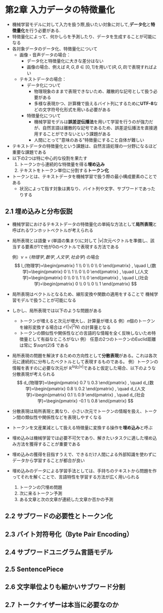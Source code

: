 # 第2章 入力データの特徴量化

- 機械学習モデルに対して入力を扱う際,扱いたい対象に対して,**データ化**と**特徴量化**を行う必要がある.
- 特徴量化によって、何かしらを予測したり、データを生成することが可能になる
- 各対象データのデータ化、特徴量化について
    - 画像・音声データの場合：
        - データ化と特徴量化に大きな差分はない
        - 画像の場合、例えば $R,G,B \in [0,1]$を用いて$(R,G,B)$で表現すればよい
    - テキストデータの場合：
        - データ化について
            - 物理現象のままで表現できないため、離散的な記号として扱う必要がある
            - 多様な表現かつ、計算機で扱えるバイト列にするために**UTF-8**などの文字符号化形式を用いる必要がある
        - 特徴量化について
            - 機械学習モデルは**誤差逆伝播法**を用いて学習を行うのが強力だが、自然言語は離散的な記号であるため、誤差逆伝播法を直接適用することができないという課題がある
            - 人間にとって"意味のある"特徴量にすること自体が難しい
- テキストデータの特徴量化という課題は、自然言語処理の一分野になるほど重要な課題である
- 以下の2つは特に中心的な役割を果たす
    1.  トークンから連続的な特徴量を得る**埋め込み**
    2.  テキストをトークン単位に分割する**トークン化**
- トークンとは、テキストデータを機械学習で扱う際の最小構成要素のことである
    - 状況によって指す対象は異なり、バイト列や文字、サブワードであったりする



## 2.1 埋め込みと分布仮説

- 機械学習におけるテキストデータの特徴量化の単純な方法として**局所表現**と呼ばれるワンホットベクトルが考えられる
- 局所表現とは語彙 $\nu$ (単語の集まり)に対して $|\nu|$次元ベクトルを準備し、該当する要素が1で他が0のベクトルで表現する方法である

    例）$\nu = \{ 物理学, 数学, 人文学, 社会学 \}$ の場合
    $$
    l_{物理学}=\begin{pmatrix} 1 \\ 0 \\ 0 \\ 0 \end{pmatrix} , \quad
    l_{数学}=\begin{pmatrix} 0 \\ 1 \\ 0 \\ 0 \end{pmatrix} , \quad
    l_{人文学}=\begin{pmatrix} 0 \\ 0 \\ 1 \\ 0 \end{pmatrix} , \quad
    l_{社会学}=\begin{pmatrix} 0 \\ 0 \\ 0 \\ 1 \end{pmatrix}
    $$
- 局所表現はベクトルとなるため、線形変換や関数の適用をすることで
  機械学習モデルで扱うことが可能になる
- しかし、局所表現では以下のような問題がある
    - トークンが増えると次元が増大し、計算量が増える
    例）$n$個のトークンを線形変換する場合は $\mathcal{O}(|\nu|^2N)$ の計算量となる
    - トークンの類似性や関係性などの言語的な情報を全く反映しないため特徴量として有益なところがない
    例） 任意の2つのトークンのEuclid距離は常に $\sqrt{2}$ である
- 局所表現の問題を解決するための方向性として**分散表現**がある。これは各次元に連続的に分布したベクトルとして表現するものである。
    例）トークンの情報を表すのに必要な次元が  $\mathbb{R}^{log_2{|\nu|}}$であると仮定した場合、以下のような分散表現が考えられる
    $$
    d_{物理学}=\begin{pmatrix} 0.7 \\ 0.3  \end{pmatrix} , \quad
    d_{数学}=\begin{pmatrix} 0.8 \\ 0.2  \end{pmatrix} , \quad
    d_{人文学}=\begin{pmatrix} 0.1 \\ 0.9  \end{pmatrix} , \quad
    d_{社会学}=\begin{pmatrix} -0.1 \\ 0.8  \end{pmatrix}
    $$
- 分散表現は局所表現と異なり、小さい次元でトークンの情報を扱え、トークン間の類似性や関係性などを表現しやすくなる
- トークンを文産業減として扱える特徴量に変換する操作を**埋め込み**と呼ぶ
- 埋め込みは機械学習では必要不可欠であり、解きたいタスクに適した埋め込み方法を獲得することが重要である
- 埋め込みの獲得を目指すうえで、できるだけ人間による外部知識を使わずにデータから学習することが都合が良い
- 埋め込みのデータによる学習手法としては、手持ちのテキストから問題を作ってそれを解くことで、言語特性を学習する方法が広く用いられる
    1. トークンの穴埋め問題
    2. 次に来るトークン予測
    3. ある文章と次の文章が連続した文章か否かの予測

## 2.2 サブワードの必要性とトークン化

## 2.3 バイト対符号化（Byte Pair Encoding）

## 2.4 サブワードユニグラム言語モデル

## 2.5 SentencePiece

## 2.6 文字単位よりも細かいサブワード分割

## 2.7 トークナイザーは本当に必要なのか

